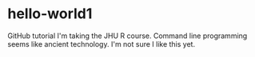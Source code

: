 # hello-world1
GitHub tutorial
I'm taking the JHU R course. Command line programming seems like ancient technology. I'm not sure I like this yet.
